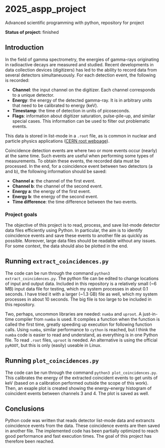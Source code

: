 # 2025_aspp_project
Advanced scientific programming with python, repository for project

**Status of project:** finished

## Introduction

In the field of gamma spectrometry, the energies of gamma-rays originating in radioactive decays are measured and studied. Recent developments in data collection devices (digitizers) has led to the ability to record data from several detectors simultaneuously. For each detection event, the following is recorded: 

- **Channel**: the input channel on the digitizer. Each channel corresponds to a unique detector. 
- **Energy**: the energy of the detected gamma-ray. It is in arbitrary units that need to be calibrated to energy (keV). 
- **Timestamp**: the time of detection in units of picoseconds. 
- **Flags**: information about digitizer saturation, pulse-pile-up, and similar special cases. This information can be used to filter out problematic events. 

This data is stored in list-mode in a ``.root`` file, as is common in nuclear and particle physics applications ([CERN root webpage](https://root.cern/)). 

Coincidence detection events are where two or more events occur (nearly) at the same time. Such events are useful when performing some types of measurements. To obtain these events, the recorded data must be processed. In the end, for a coincidence event between two detectors (a and b), the following information should be saved: 

- **Channel a**: the channel of the first event. 
- **Channel b**: the channel of the second event. 
- **Energy a**: the energy of the first event. 
- **Energy b**: the energy of the second event. 
- **Time difference**: the time difference between the two events. 

### Project goals

The objective of this project is to read, process, and save list-mode detector data files efficiently using Python. In particular, the aim is to identify coincidence events and save these events to another file as quickly as possible. Moreover, large data files should be readable without any issues. For some context, the data should also be plotted in the end. 

## Running ``extract_coincidences.py``

The code can be run through the command ``python3 extract_coincidences.py``. The python file can be edited to change locations of input and output data. Included in this repository is a relatively small (~6 MB) input data file for testing, which my system processes in about 0.1 seconds. I have tried it with a larger (~1.3 GB) file as well, which my system processes in about 10 seconds. The big file is too large to be included in this repository. 

Two, perhaps, uncommon libraries are needed: ``numba`` and ``uproot``. A just-in-time compiler from ``numba`` is used. It compiles a function when the function is called the first time, greatly speeding up execution for following function calls. Using ``numba``, similar performance to ``cython`` is reached, but I think the ``numba`` code is easier to read and understand, as everything is in one Python file. To read ``.root`` files, ``uproot`` is needed. An alternative is using the official ``pyROOT``, but this is only (easily) useable in Linux. 

## Running ``plot_coincidences.py``

The code can be run through the command ``python3 plot_coincidences.py``. This calibrates the energy of the extracted coincident events to get units of keV (based on a calibration performed outside the scope of this work). Then, an exaple plot is created showing the energy-energy histogram of coincident events between channels 3 and 4. The plot is saved as well. 

## Conclusions

Python code was written that reads detector list-mode data and extrancts coincidence events from the data. These coincidence events are then saved in another file. The implemented code has been partially optimized to reach good performance and fast execution times. The goal of this project has therefore been reached. 
